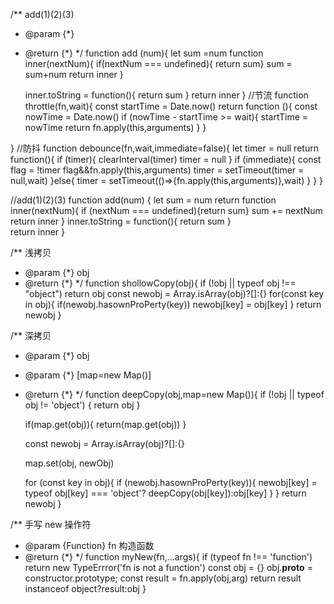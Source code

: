 
/** add(1)(2)(3)
 * @param {*} 
 * @return {*} 
 */ 
function add (num){
	let sum =num
	function inner(nextNum){
		if(nextNum === undefined){ return sum}
		sum = sum+num
		return inner
	}
	
	inner.toString = function(){
		return sum
	}
	return inner
}
//节流
function throttle(fn,wait){
	const startTime = Date.now()
	return function (){
		const nowTime = Date.now()
		if (nowTime - startTime >= wait){
			startTime = nowTime
			return fn.apply(this,arguments)
		}
	}

}
//防抖
function debounce(fn,wait,immediate=false){
	let timer = null
	return function(){
		if (timer){
			clearInterval(timer)
			timer = null
		}
		if (immediate){
			const flag = !timer
			flag&&fn.apply(this,arguments)
			timer = setTimeout(timer = null,wait)
		}else{
			timer = setTimeout(()=>{fn.apply(this,arguments)},wait)
		}
	}
}

//add(1)(2)(3)
function add(num) {
	let sum = num
	return function inner(nextNum){
		if (nextNum === undefined){return sum}
		sum += nextNum
		return inner
	}
	inner.toString = function(){
		return sum
	}		
	return inner
}

/** 浅拷贝
 * @param {*} obj
 * @return {*} 
 */
function shollowCopy(obj){
	if (!obj || typeof obj !== "object")
		return obj
	const newobj = Array.isArray(obj)?[]:{}
	for(const key in obj){
		if(newobj.hasownProPerty(key))
			newobj[key] = obj[key]
	}
	return newobj
}

/** 深拷贝
 * @param {*} obj
 * @param {*} [map=new Map()]
 * @return {*} 
 */
function deepCopy(obj,map=new Map()){
	if (!obj || typeof obj != 'object') {
		return obj
	}
	
	if(map.get(obj)){
		return(map.get(obj))
	}

	const newobj = Array.isArray(obj)?[]:{}

	map.set(obj, newObj)

	for (const key in obj){
		if (newobj.hasownProPerty(key)){
			newobj[key] = typeof obj[key] === 'object'? deepCopy(obj[key]):obj[key]
		}
	}
	return newobj
}

/** 手写 new 操作符
 * @param {Function} fn 构造函数
 * @return {*}
 */
function myNew(fn,...args){
	if (typeof fn !== 'function')
		return new TypeErrror('fn is not a function')
	const obj = {}
	 obj.__proto__ = constructor.prototype;
	 const result = fn.apply(obj,arg)
	 return result instanceof object?result:obj
}

<!--stackedit_data:
eyJoaXN0b3J5IjpbMTE5OTIwMzQxOCwxNDg3MTEzMDg4XX0=
-->